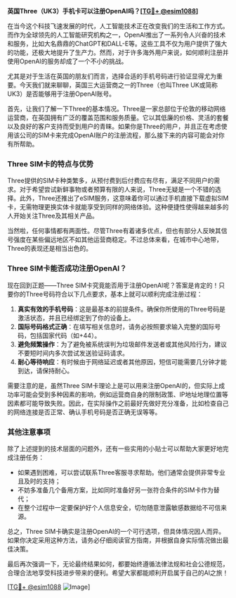 **英国Three（UK3）手机卡可以注册OpenAI吗？[[TG💪+ @esim1088](https://t.me/s/esim1088)]**

在当今这个科技飞速发展的时代，人工智能技术正在改变我们的生活和工作方式。而作为全球领先的人工智能研究机构之一，OpenAI推出了一系列令人兴奋的技术和服务，比如大名鼎鼎的ChatGPT和DALL-E等。这些工具不仅为用户提供了强大的功能，还极大地提升了生产力。然而，对于许多海外用户来说，如何顺利注册并使用OpenAI的服务却成了一个不小的挑战。

尤其是对于生活在英国的朋友们而言，选择合适的手机号码进行验证显得尤为重要。今天我们就来聊聊，英国三大运营商之一的Three（也叫Three UK或简称UK3）是否能够用于注册OpenAI账号。

首先，让我们了解一下Three的基本情况。Three是一家总部位于伦敦的移动网络运营商，在英国拥有广泛的覆盖范围和服务质量。它以其低廉的价格、灵活的套餐以及良好的客户支持而受到用户的青睐。如果你是Three的用户，并且正在考虑使用该公司的SIM卡来完成OpenAI账户的注册流程，那么接下来的内容可能会对你有所帮助。

### Three SIM卡的特点与优势

Three提供的SIM卡种类繁多，从预付费到后付费应有尽有，满足不同用户的需求。对于希望尝试新鲜事物或者预算有限的人来说，Three无疑是一个不错的选择。此外，Three还推出了eSIM服务，这意味着你可以通过手机直接下载虚拟SIM卡，无需物理更换实体卡就能享受到同样的网络体验。这种便捷性使得越来越多的人开始关注Three及其相关产品。

当然啦，任何事情都有两面性。尽管Three有着诸多优点，但也有部分人反映其信号强度在某些偏远地区不如其他运营商稳定。不过总体来看，在城市中心地带，Three的表现还是相当出色的。

### Three SIM卡能否成功注册OpenAI？

现在回到正题——Three SIM卡究竟能否用于注册OpenAI呢？答案是肯定的！只要你的Three号码符合以下几点要求，基本上就可以顺利完成注册过程：

1. **真实有效的手机号码**：这是最基本的前提条件。确保你所使用的Three号码是激活状态，并且已经绑定到了你的设备上。
2. **国际号码格式正确**：在填写相关信息时，请务必按照要求输入完整的国际号码，包括国家代码（如+44）。
3. **避免频繁操作**：为了避免被系统误判为垃圾邮件发送者或其他风险行为，建议不要短时间内多次尝试发送验证码请求。
4. **耐心等待响应**：有时候由于网络延迟或者其他原因，短信可能需要几分钟才能到达，请保持耐心。

需要注意的是，虽然Three SIM卡理论上是可以用来注册OpenAI的，但实际上成功率可能会受到多种因素的影响，例如运营商自身的限制政策、IP地址地理位置等因素都可能导致失败。因此，在实际操作之前最好先做好充分准备，比如检查自己的网络连接是否正常、确认手机号码是否正确无误等等。

### 其他注意事项

除了上述提到的技术层面的问题外，还有一些实用的小贴士可以帮助大家更好地完成注册任务：

- 如果遇到困难，可以尝试联系Three客服寻求帮助。他们通常会提供非常专业且及时的支持；
- 不妨多准备几个备用方案，比如同时准备好另一张符合条件的SIM卡作为替代；
- 在整个过程中一定要保护好个人信息安全，切勿随意泄露敏感数据给不可信来源。

总之，Three SIM卡确实是注册OpenAI的一个可行选项，但具体情况因人而异。如果你决定采用这种方法，请务必仔细阅读官方指南，并根据自身实际情况做出最佳决策。

最后再次强调一下，无论最终结果如何，都要始终遵循法律法规和社会公德规范，合理合法地享受科技进步带来的便利。希望大家都能顺利开启属于自己的AI之旅！

[[TG💪+ @esim1088](https://t.me/s/esim1088) ![Image](https://i.postimg.cc/4NQfJmqS/Snipaste-2025-05-13-00-14-12.png)]
